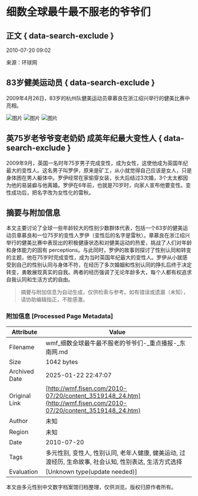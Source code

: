 # 细数全球最牛最不服老的爷爷们

## 正文 { data-search-exclude }


2010-07-20 09:02  

来源：环球网  

## 83岁健美运动员 { data-search-exclude }

2009年4月26日，83岁的杭州队健美运动员章慕良在浙江绍兴举行的健美比赛中亮相。

![图片](http://www.fjsen.com/images/20100613-left-jt.gif) ![图片](../../images/attachement/jpg/site103/20100720/001aa02cb5590daf39f918.jpg) ![图片](http://www.fjsen.com/images/20100613-right-jt.gif)

## 英75岁老爷爷变老奶奶 成英年纪最大变性人 { data-search-exclude }

2009年9月，英国一名时年75岁男子完成变性，成为女性，这使他成为英国年纪最大的变性人。这名男子叫罗伊，原来是矿工，从小就觉得自己应该是女人，只是身体困在男人躯体中。罗伊经常在家偷穿女装，长大后结过3次婚，3个太太都因为他的易装癖与他离婚。罗伊在6年前，也就是70岁时，向家人宣布他要变性。变性成功后，把名字改为女性化的雷秋。
<!-- tcd_original_link http://wmf.fjsen.com/2010-07/20/content_3519148_24.htm -->


## 摘要与附加信息

<!-- tcd_abstract -->
本文主要讨论了全球一些年龄较大的性别少数群体代表，包括一个83岁的健美运动员章慕良和一位75岁的变性人罗伊（变性后的名字是雷秋）。章慕良在浙江绍兴举行的健美比赛中表现出的积极健康状态和对健美运动的热爱，挑战了人们对年龄和身体能力的固有 perceptions。与此同时，罗伊的故事则探讨了性别认同和转变的主题，他在75岁时完成变性，成为当时英国年纪最大的变性人。罗伊从小就感受到自己的性别认同与身体不符，在经历了多次婚姻和性别认同的挣扎后终于决定转变，勇敢展现真实的自我。两者的经历强调了无论年龄多大，每个人都有权追求自我认同和生活方式的自由。
<!-- tcd_abstract_end -->

> 摘要与附加信息为自动生成，仅供检索与参考。如有错误或遗漏（未知），请协助编辑指正，不胜感激。

### 附加信息 [Processed Page Metadata]

| Attribute       | Value                                  |
|-----------------|----------------------------------------|
| Filename        | wmf_细数全球最牛最不服老的爷爷们-_重点播报-_东南网.md                             |
| Size            | 1042 bytes                           |
| Archived Date   | 2025-01-22 22:47:07                             |
| Original Link   | [http://wmf.fjsen.com/2010-07/20/content_3519148_24.htm](http://wmf.fjsen.com/2010-07/20/content_3519148_24.htm)                       |
| Author          | 未知                               |
| Region          | 未知                               |
| Date            | 2010-07-20                                 |
| Tags            | 多元性别, 变性人, 性别认同, 老年人健康, 健美运动, 过渡经历, 生命故事, 社会认知, 性别表达, 生活方式选择                                 |
| Evaluation            | [Unknown type(update needed)]                                 |
<!-- tcd_table_end -->

本文由多元性别中文数字档案馆归档整理，仅供浏览。版权归原作者所有。
